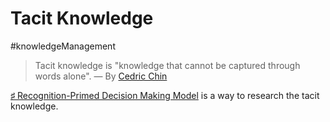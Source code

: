 # Tacit Knowledge

#knowledgeManagement

> Tacit knowledge is "knowledge that cannot be captured through words alone".
> ― By [Cedric Chin](https://commoncog.com/blog/the-tacit-knowledge-series/)

[♯ Recognition-Primed Decision Making Model](ia-writer://open?path=/Locations/iCloud/§%20Tickler/Tickler-R/Recognition-Primed%20Decision%20Making%20Model/♯%20Recognition-Primed%20Decision%20Making%20Model.md) is a way to research the tacit knowledge.

